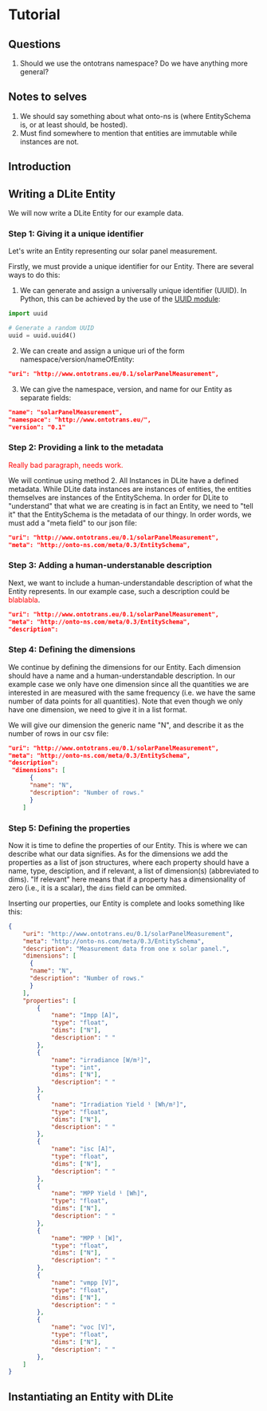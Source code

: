 # Tutorial

## Questions
1. Should we use the ontotrans namespace? Do we have anything more general?

## Notes to selves
1. We should say something about what onto-ns is (where EntitySchema is, or at least should, be hosted).
2. Must find somewhere to mention that entities are immutable while instances are not.

## Introduction


## Writing a DLite Entity
We will now write a DLite Entity for our example data. 

### Step 1: Giving it a unique identifier
Let's write an Entity representing our solar panel measurement. 

Firstly, we must provide a unique identifier for our Entity. There are several ways to do this:

1.  We can generate and assign a universally unique identifier (UUID). In Python, this can be achieved by the use of the [UUID module](https://docs.python.org/3/library/uuid.html):

```python
import uuid

# Generate a random UUID
uuid = uuid.uuid4()
```

2.  We can create and assign a unique uri of the form namespace/version/nameOfEntity:

```json
"uri": "http://www.ontotrans.eu/0.1/solarPanelMeasurement",
```

3.  We can give the namespace, version, and name for our Entity as separate fields:

```json
"name": "solarPanelMeasurement",
"namespace": "http://www.ontotrans.eu/",
"version": "0.1"
```

### Step 2: Providing a link to the metadata
<span style="color:red">Really bad paragraph, needs work.</span>

We will continue using method 2. All Instances in DLite have a defined metadata. While DLite data instances are instances of entities, the entities themselves are instances of the EntitySchema. In order for DLite to "understand" that what we are creating is in fact an Entity, we need to "tell it" that the EntitySchema is the metadata of our thingy. In order words, we must add a "meta field" to our json file:

```json
"uri": "http://www.ontotrans.eu/0.1/solarPanelMeasurement",
"meta": "http://onto-ns.com/meta/0.3/EntitySchema",
```

### Step 3: Adding a human-understanable description
Next, we want to include a human-understandable description of what the Entity represents. In our example case, such a description could be <span style="color:red">blablabla</span>.

```json
"uri": "http://www.ontotrans.eu/0.1/solarPanelMeasurement",
"meta": "http://onto-ns.com/meta/0.3/EntitySchema",
"description":
```

### Step 4: Defining the dimensions
We continue by defining the dimensions for our Entity. Each dimension should have a name and a human-understandable description. In our example case we only have one dimension since all the quantities we are interested in are measured with the same frequency (i.e. we have the same number of data points for all quantities). Note that even though we only have one dimension, we need to give it in a list format.

We will give our dimension the generic name "N", and describe it as the number of rows in our csv file:

```json
"uri": "http://www.ontotrans.eu/0.1/solarPanelMeasurement",
"meta": "http://onto-ns.com/meta/0.3/EntitySchema",
"description": 
 "dimensions": [
      {
      "name": "N",
      "description": "Number of rows."
      }
    ]
```

### Step 5: Defining the properties
Now it is time to define the properties of our Entity. This is where we can describe what our data signifies. As for the dimensions we add the properties as a list of json structures, where each property should have a name, type, desciption, and if relevant, a list of dimension(s) (abbreviated to dims). "If relevant" here means that if a property has a dimensionality of zero (i.e., it is a scalar), the `dims` field can be ommited.

Inserting our properties, our Entity is complete and looks something like this:

```json
{
    "uri": "http://www.ontotrans.eu/0.1/solarPanelMeasurement",
    "meta": "http://onto-ns.com/meta/0.3/EntitySchema",
    "description": "Measurement data from one x solar panel.",
    "dimensions": [
      {
      "name": "N",
      "description": "Number of rows."
      }
    ],
    "properties": [
        {
            "name": "Impp [A]",
            "type": "float",
            "dims": ["N"],
            "description": " "
        },
        {
            "name": "irradiance [W/m²]",
            "type": "int",
            "dims": ["N"],
            "description": " "
        },
        {
            "name": "Irradiation Yield ¹ [Wh/m²]",
            "type": "float",
            "dims": ["N"],
            "description": " "
        },
        {
            "name": "isc [A]",
            "type": "float",
            "dims": ["N"],
            "description": " "
        },
        {
            "name": "MPP Yield ¹ [Wh]",
            "type": "float",
            "dims": ["N"],
            "description": " "
        },
        {
            "name": "MPP ¹ [W]",
            "type": "float",
            "dims": ["N"],
            "description": " "
        },
        {
            "name": "vmpp [V]",
            "type": "float",
            "dims": ["N"],
            "description": " "
        },
        {
            "name": "voc [V]",
            "type": "float",
            "dims": ["N"],
            "description": " "
        },
    ]
}

```

## Instantiating an Entity with DLite